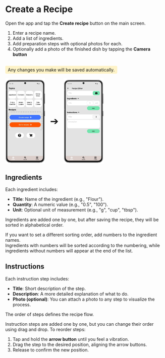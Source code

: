 # Create a Recipe

Open the app and tap the **Create recipe** button on the main screen.  

1. Enter a recipe name.  
2. Add a list of ingredients.  
3. Add preparation steps with optional photos for each.  
4. Optionally add a photo of the finished dish by tapping the **Camera button**

<p style="background-color: #fef3c7; padding: 4px 8px; border-radius: 4px; display: inline-block;">
  Any changes you make will be saved automatically.
</p>

<div style="display: flex; gap: 16px; align-items: center;">
  <img src="img/main_screen.webp" style="width:25%;">
  <span style="font-size: 2rem; align-self: center;">➔</span>
  <img src="img/edit_recipe.webp" style="width:25%;">
</div>

## Ingredients

Each ingredient includes:
- **Title**: Name of the ingredient (e.g., "Flour").
- **Quantity**: A numeric value (e.g., "0.5", "100").
- **Unit**: Optional unit of measurement (e.g., "g", "cup", "tbsp").

Ingredients are added one by one, but after saving the recipe, they will be sorted in alphabetical order.

If you want to set a different sorting order, add numbers to the ingredient names.  
Ingredients with numbers will be sorted according to the numbering, while ingredients without numbers will appear at the end of the list.

## Instructions

Each instruction step includes:
- **Title**: Short description of the step.
- **Description**: A more detailed explanation of what to do.
- **Photo (optional)**: You can attach a photo to any step to visualize the process.

The order of steps defines the recipe flow.  

Instruction steps are added one by one, but you can change their order using drag and drop.
To reorder steps:
1. Tap and hold the **arrow button** until you feel a vibration.
2. Drag the step to the desired position, aligning the arrow buttons.
3. Release to confirm the new position.
